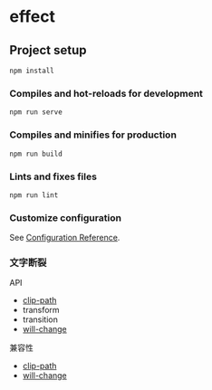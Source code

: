 # effect

## Project setup
```
npm install
```

### Compiles and hot-reloads for development
```
npm run serve
```

### Compiles and minifies for production
```
npm run build
```

### Lints and fixes files
```
npm run lint
```

### Customize configuration
See [Configuration Reference](https://cli.vuejs.org/config/).

### 文字断裂
API
* [clip-path](http://yunkus.com/css-clip-path/)
* transform
* transition
* [will-change](http://www.zhangxinxu.com/wordpress/2015/11/css3-will-change-improve-paint/)

兼容性
* [clip-path](http://caniuse.com/css-clip-path/embed)
* [will-change](https://caniuse.com/will-change/embed)

